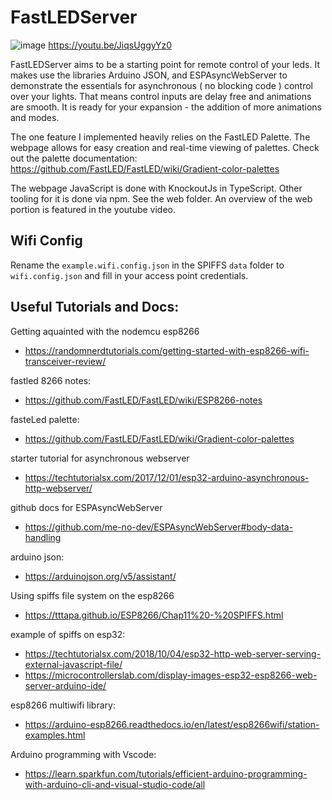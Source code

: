 # FastLEDServer
![image](https://user-images.githubusercontent.com/11265760/151496096-05d60eb5-dcf6-4cf5-8ab5-5c8f8332a387.png)
https://youtu.be/JiqsUggyYz0

FastLEDServer aims to be a starting point for remote control of your leds. It makes use the libraries Arduino JSON, and ESPAsyncWebServer to demonstrate the essentials for asynchronous ( no blocking code ) control over your lights. That means control inputs are delay free and animations are smooth. It is ready for your expansion - the addition of more animations and modes. 

The one feature I implemented heavily relies on the FastLED Palette. The webpage allows for easy creation and real-time viewing of palettes. Check out the palette documentation: https://github.com/FastLED/FastLED/wiki/Gradient-color-palettes

The webpage JavaScript is done with KnockoutJs in TypeScript. Other tooling for it is done via npm. See the web folder. An overview of the web portion is featured in the youtube video.

## Wifi Config
Rename the `example.wifi.config.json` in the SPIFFS `data` folder to `wifi.config.json` and fill in your access point credentials.

## Useful Tutorials and Docs:
Getting aquainted with the nodemcu esp8266
- https://randomnerdtutorials.com/getting-started-with-esp8266-wifi-transceiver-review/


fastled 8266 notes:
- https://github.com/FastLED/FastLED/wiki/ESP8266-notes

fasteLed palette:
- https://github.com/FastLED/FastLED/wiki/Gradient-color-palettes

starter tutorial for asynchronous webserver
- https://techtutorialsx.com/2017/12/01/esp32-arduino-asynchronous-http-webserver/

github docs for ESPAsyncWebServer
 - https://github.com/me-no-dev/ESPAsyncWebServer#body-data-handling

arduino json:
- https://arduinojson.org/v5/assistant/


Using spiffs file system on the esp8266
- https://tttapa.github.io/ESP8266/Chap11%20-%20SPIFFS.html

example of spiffs on esp32:
- https://techtutorialsx.com/2018/10/04/esp32-http-web-server-serving-external-javascript-file/
- https://microcontrollerslab.com/display-images-esp32-esp8266-web-server-arduino-ide/

esp8266 multiwifi library:
- https://arduino-esp8266.readthedocs.io/en/latest/esp8266wifi/station-examples.html


Arduino programming with Vscode:
- https://learn.sparkfun.com/tutorials/efficient-arduino-programming-with-arduino-cli-and-visual-studio-code/all
